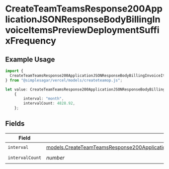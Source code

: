 # CreateTeamTeamsResponse200ApplicationJSONResponseBodyBillingInvoiceItemsPreviewDeploymentSuffixFrequency

## Example Usage

```typescript
import {
  CreateTeamTeamsResponse200ApplicationJSONResponseBodyBillingInvoiceItemsPreviewDeploymentSuffixFrequency,
} from "@simplesagar/vercel/models/createteamop.js";

let value: CreateTeamTeamsResponse200ApplicationJSONResponseBodyBillingInvoiceItemsPreviewDeploymentSuffixFrequency =
    {
        interval: "month",
        intervalCount: 4828.92,
    };
```

## Fields

| Field                                                                                                                                                                                                                                  | Type                                                                                                                                                                                                                                   | Required                                                                                                                                                                                                                               | Description                                                                                                                                                                                                                            |
| -------------------------------------------------------------------------------------------------------------------------------------------------------------------------------------------------------------------------------------- | -------------------------------------------------------------------------------------------------------------------------------------------------------------------------------------------------------------------------------------- | -------------------------------------------------------------------------------------------------------------------------------------------------------------------------------------------------------------------------------------- | -------------------------------------------------------------------------------------------------------------------------------------------------------------------------------------------------------------------------------------- |
| `interval`                                                                                                                                                                                                                             | [models.CreateTeamTeamsResponse200ApplicationJSONResponseBodyBillingInvoiceItemsPreviewDeploymentSuffixInterval](../models/createteamteamsresponse200applicationjsonresponsebodybillinginvoiceitemspreviewdeploymentsuffixinterval.md) | :heavy_check_mark:                                                                                                                                                                                                                     | N/A                                                                                                                                                                                                                                    |
| `intervalCount`                                                                                                                                                                                                                        | *number*                                                                                                                                                                                                                               | :heavy_check_mark:                                                                                                                                                                                                                     | N/A                                                                                                                                                                                                                                    |